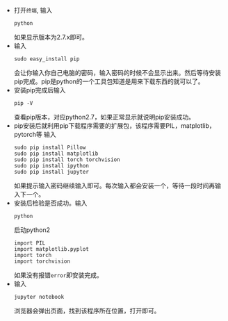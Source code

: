 - 打开`终端`, 输入
  ```
  python
  ```
  如果显示版本为2.7.x即可。
- 输入
  ```
  sudo easy_install pip
  ```
  会让你输入你自己电脑的密码，输入密码的时候不会显示出来。然后等待安装pip完成。pip是python的一个工具包知道是用来下载东西的就可以了。
- 安装pip完成后输入
  ```
  pip -V
  ```
  查看pip版本，对应python2.7，如果正常显示就说明pip安装成功。
- pip安装后就利用pip下载程序需要的扩展包，该程序需要PIL，matplotlib，pytorch等
  输入
  ```
  sudo pip install Pillow
  sudo pip install matplotlib
  sudo pip install torch torchvision
  sudo pip install ipython
  sudo pip install jupyter
  ```
  如果提示输入密码继续输入即可。每次输入都会安装一个，等待一段时间再输入下一个。
- 安装后检验是否成功。输入
  ```
  python
  ```
  启动python2
  ```
  import PIL
  import matplotlib.pyplot
  import torch
  import torchvision
  ```
  如果没有报错`error`即安装完成。
- 输入
  ```
  jupyter notebook
  ```
  浏览器会弹出页面，找到该程序所在位置，打开即可。
